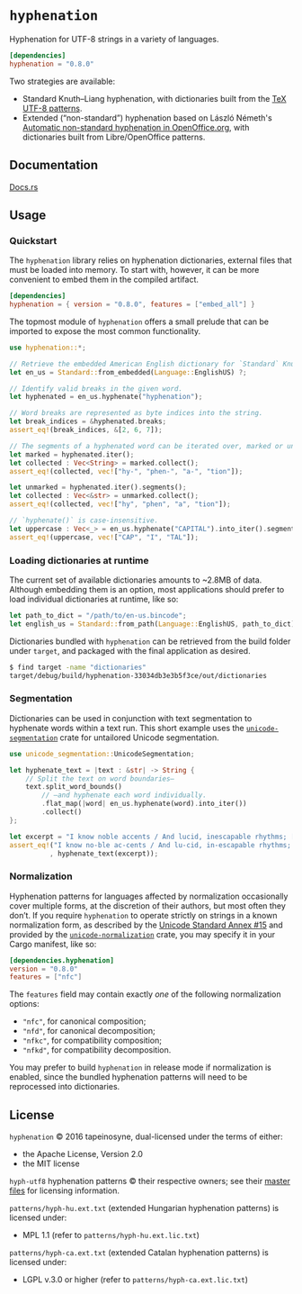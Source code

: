 # `hyphenation`

Hyphenation for UTF-8 strings in a variety of languages.

```toml
[dependencies]
hyphenation = "0.8.0"
```

Two strategies are available:
- Standard Knuth–Liang hyphenation, with dictionaries built from the [TeX UTF-8 patterns](http://www.ctan.org/tex-archive/language/hyph-utf8).
- Extended (“non-standard”) hyphenation based on László Németh's [Automatic non-standard hyphenation in OpenOffice.org](https://www.tug.org/TUGboat/tb27-1/tb86nemeth.pdf), with dictionaries built from Libre/OpenOffice patterns.


## Documentation

[Docs.rs](https://docs.rs/hyphenation)


## Usage

### Quickstart

The `hyphenation` library relies on hyphenation dictionaries, external files that must be loaded into memory. To start with, however, it can be more convenient to embed them in the compiled artifact.

```toml
[dependencies]
hyphenation = { version = "0.8.0", features = ["embed_all"] }
```

The topmost module of `hyphenation` offers a small prelude that can be imported to expose the most common functionality.

```rust
use hyphenation::*;

// Retrieve the embedded American English dictionary for `Standard` Knuth-Liang hyphenation.
let en_us = Standard::from_embedded(Language::EnglishUS) ?;

// Identify valid breaks in the given word.
let hyphenated = en_us.hyphenate("hyphenation");

// Word breaks are represented as byte indices into the string.
let break_indices = &hyphenated.breaks;
assert_eq!(break_indices, &[2, 6, 7]);

// The segments of a hyphenated word can be iterated over, marked or unmarked.
let marked = hyphenated.iter();
let collected : Vec<String> = marked.collect();
assert_eq!(collected, vec!["hy-", "phen-", "a-", "tion"]);

let unmarked = hyphenated.iter().segments();
let collected : Vec<&str> = unmarked.collect();
assert_eq!(collected, vec!["hy", "phen", "a", "tion"]);

// `hyphenate()` is case-insensitive.
let uppercase : Vec<_> = en_us.hyphenate("CAPITAL").into_iter().segments().collect();
assert_eq!(uppercase, vec!["CAP", "I", "TAL"]);
```


### Loading dictionaries at runtime

The current set of available dictionaries amounts to ~2.8MB of data. Although embedding them is an option, most applications should prefer to load individual dictionaries at runtime, like so:

```rust
let path_to_dict = "/path/to/en-us.bincode";
let english_us = Standard::from_path(Language::EnglishUS, path_to_dict) ?;
```

Dictionaries bundled with `hyphenation` can be retrieved from the build folder under `target`, and packaged with the final application as desired.

```bash
$ find target -name "dictionaries"
target/debug/build/hyphenation-33034db3e3b5f3ce/out/dictionaries
```


### Segmentation

Dictionaries can be used in conjunction with text segmentation to hyphenate words within a text run. This short example uses the [`unicode-segmentation`](https://crates.io/crates/unicode-segmentation) crate for untailored Unicode segmentation.

```rust
use unicode_segmentation::UnicodeSegmentation;

let hyphenate_text = |text : &str| -> String {
    // Split the text on word boundaries—
    text.split_word_bounds()
        // —and hyphenate each word individually.
        .flat_map(|word| en_us.hyphenate(word).into_iter())
        .collect()
};

let excerpt = "I know noble accents / And lucid, inescapable rhythms; […]";
assert_eq!("I know no-ble ac-cents / And lu-cid, in-escapable rhythms; […]"
          , hyphenate_text(excerpt));
```


### Normalization

Hyphenation patterns for languages affected by normalization occasionally cover multiple forms, at the discretion of their authors, but most often they don’t. If you require `hyphenation` to operate strictly on strings in a known normalization form, as described by the [Unicode Standard Annex #15](http://unicode.org/reports/tr15/) and provided by the [`unicode-normalization`](https://github.com/unicode-rs/unicode-normalization) crate, you may specify it in your Cargo manifest, like so:

```toml
[dependencies.hyphenation]
version = "0.8.0"
features = ["nfc"]
```

The `features` field may contain exactly *one* of the following normalization options:

- `"nfc"`, for canonical composition;
- `"nfd"`, for canonical decomposition;
- `"nfkc"`, for compatibility composition;
- `"nfkd"`, for compatibility decomposition.

You may prefer to build `hyphenation` in release mode if normalization is enabled, since the bundled hyphenation patterns will need to be reprocessed into dictionaries.


## License

`hyphenation` © 2016 tapeinosyne, dual-licensed under the terms of either:
  - the Apache License, Version 2.0
  - the MIT license

`hyph-utf8` hyphenation patterns © their respective owners; see their [master files](https://github.com/hyphenation/tex-hyphen/tree/49706f9cfa97f6ead26b473ec10d23d5a651318a/hyph-utf8/tex/generic/hyph-utf8/patterns/tex) for licensing information.

`patterns/hyph-hu.ext.txt` (extended Hungarian hyphenation patterns) is licensed under:
- MPL 1.1 (refer to `patterns/hyph-hu.ext.lic.txt`)

`patterns/hyph-ca.ext.txt` (extended Catalan hyphenation patterns) is licensed under:
- LGPL v.3.0 or higher (refer to `patterns/hyph-ca.ext.lic.txt`)

